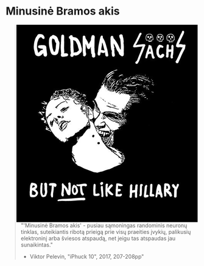 # Minusinė Bramos akis


<img src="doc/goldman-sachs.jpg"
 alt="Goldman Sachs but not Like Hillary" title="Goldman Sachs but not Like Hillary"
 align="right" />

> "'Minusinė Bramos akis' - pusiau sąmoningas randominis neuronų tinklas, suteikiantis ribotą prieigą prie visų praeities įvykių, palikusių elektroninį arba šviesos atspaudą, net jeigu tas atspaudas jau sunaikintas."
> - Viktor Pelevin, "iPhuck 10", 2017, 207-208pp"
